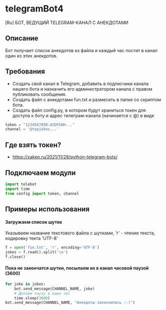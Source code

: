 # telegramBot4

[Ru] БОТ, ВЕДУЩИЙ TELEGRAM-КАНАЛ С АНЕКДОТАМИ

## Описание

Бот получает список анекдотов из файла и каждый час постит в канал один из этих анекдотов.

## Требования

* Создать свой канал в Telegram, добавить в подписчики канала нашего бота и назначить его администратором канала с
  правом публиковать сообщения.
* Создать файл с анекдотами fun.txt и размесить в папке со скриптом бота.
* Создать файл config.py, в котором будут храниться токен для доступа к боту и адрес телеграм-канала (начинается с @) в
  виде

```python
token = "1234567890:ASDFGHH..."
channel = '@topjokes...'
```

## Где взять токен?

* https://xakep.ru/2021/11/28/python-telegram-bots/

## Подключаем модули

```python
import telebot
import time
from config import token, channel
```

## Примеры использования

#### Загружаем список шуток

Указываем название текстового файла с шутками, 'r' - чтение текста, кодировку текта 'UTF-8'

```python
f = open('fun.txt', 'r', encoding='UTF-8')
jokes = f.read().split('\n')
f.close()
```

#### Пока не закончатся шутки, посылаем их в канал часовой паузой (3600)

```python
for joke in jokes:
    bot.send_message(CHANNEL_NAME, joke)
    # Делаем паузу в один час
    time.sleep(3600)
bot.send_message(CHANNEL_NAME, "Анекдоты закончились :-(")
```

